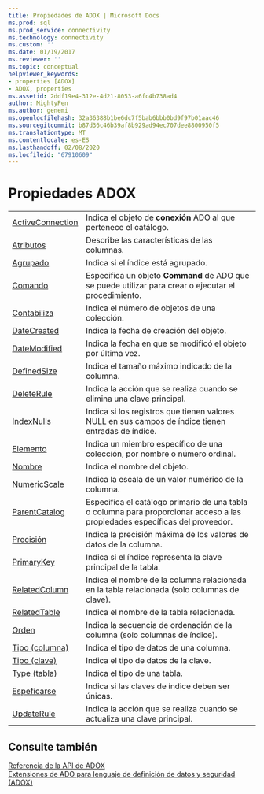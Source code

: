 ```yaml
---
title: Propiedades de ADOX | Microsoft Docs
ms.prod: sql
ms.prod_service: connectivity
ms.technology: connectivity
ms.custom: ''
ms.date: 01/19/2017
ms.reviewer: ''
ms.topic: conceptual
helpviewer_keywords:
- properties [ADOX]
- ADOX, properties
ms.assetid: 2ddf19e4-312e-4d21-8053-a6fc4b738ad4
author: MightyPen
ms.author: genemi
ms.openlocfilehash: 32a36388b1be6dc7f5bab6bbb0bd9f97b01aac46
ms.sourcegitcommit: b87d36c46b39af8b929ad94ec707dee8800950f5
ms.translationtype: MT
ms.contentlocale: es-ES
ms.lasthandoff: 02/08/2020
ms.locfileid: "67910609"
---
```

# <a name="adox-properties"></a>Propiedades ADOX

|||  
|-|-|  
|[ActiveConnection](../../../ado/reference/adox-api/activeconnection-property-adox.md)|Indica el objeto de **conexión** ADO al que pertenece el catálogo.|  
|[Atributos](../../../ado/reference/adox-api/attributes-property-adox.md)|Describe las características de las columnas.|  
|[Agrupado](../../../ado/reference/adox-api/clustered-property-adox.md)|Indica si el índice está agrupado.|  
|[Comando](../../../ado/reference/adox-api/command-property-adox.md)|Especifica un objeto **Command** de ADO que se puede utilizar para crear o ejecutar el procedimiento.|  
|[Contabiliza](../../../ado/reference/ado-api/count-property-ado.md)|Indica el número de objetos de una colección.|  
|[DateCreated](../../../ado/reference/adox-api/datecreated-property-adox.md)|Indica la fecha de creación del objeto.|  
|[DateModified](../../../ado/reference/adox-api/datemodified-property-adox.md)|Indica la fecha en que se modificó el objeto por última vez.|  
|[DefinedSize](../../../ado/reference/adox-api/definedsize-property-adox.md)|Indica el tamaño máximo indicado de la columna.|  
|[DeleteRule](../../../ado/reference/adox-api/deleterule-property-adox.md)|Indica la acción que se realiza cuando se elimina una clave principal.|  
|[IndexNulls](../../../ado/reference/adox-api/indexnulls-property-adox.md)|Indica si los registros que tienen valores NULL en sus campos de índice tienen entradas de índice.|  
|[Elemento](../../../ado/reference/ado-api/item-property-ado.md)|Indica un miembro específico de una colección, por nombre o número ordinal.|  
|[Nombre](../../../ado/reference/adox-api/name-property-adox.md)|Indica el nombre del objeto.|  
|[NumericScale](../../../ado/reference/adox-api/numericscale-property-adox.md)|Indica la escala de un valor numérico de la columna.|  
|[ParentCatalog](../../../ado/reference/adox-api/parentcatalog-property-adox.md)|Especifica el catálogo primario de una tabla o columna para proporcionar acceso a las propiedades específicas del proveedor.|  
|[Precisión](../../../ado/reference/adox-api/precision-property-adox.md)|Indica la precisión máxima de los valores de datos de la columna.|  
|[PrimaryKey](../../../ado/reference/adox-api/primarykey-property-adox.md)|Indica si el índice representa la clave principal de la tabla.|  
|[RelatedColumn](../../../ado/reference/adox-api/relatedcolumn-property-adox.md)|Indica el nombre de la columna relacionada en la tabla relacionada (solo columnas de clave).|  
|[RelatedTable](../../../ado/reference/adox-api/relatedtable-property-adox.md)|Indica el nombre de la tabla relacionada.|  
|[Orden](../../../ado/reference/adox-api/sortorder-property-adox.md)|Indica la secuencia de ordenación de la columna (solo columnas de índice).|  
|[Tipo (columna)](../../../ado/reference/adox-api/type-property-column-adox.md)|Indica el tipo de datos de una columna.|  
|[Tipo (clave)](../../../ado/reference/adox-api/type-property-key-adox.md)|Indica el tipo de datos de la clave.|  
|[Type (tabla)](../../../ado/reference/adox-api/type-property-table-adox.md)|Indica el tipo de una tabla.|  
|[Espeficarse](../../../ado/reference/adox-api/unique-property-adox.md)|Indica si las claves de índice deben ser únicas.|  
|[UpdateRule](../../../ado/reference/adox-api/updaterule-property-adox.md)|Indica la acción que se realiza cuando se actualiza una clave principal.|  
  
## <a name="see-also"></a>Consulte también  
 [Referencia de la API de ADOX](../../../ado/reference/adox-api/adox-api-reference.md)   
 [Extensiones de ADO para lenguaje de definición de datos y seguridad (ADOX)](../../../ado/guide/extensions/ado-extensions-for-data-definition-language-and-security-adox.md)
